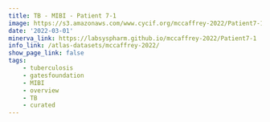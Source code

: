 ```yaml
---
title: TB - MIBI - Patient 7-1
image: https://s3.amazonaws.com/www.cycif.org/mccaffrey-2022/Patient7-1/thumbnail--default.jpg
date: '2022-03-01'
minerva_link: https://labsyspharm.github.io/mccaffrey-2022/Patient7-1
info_link: /atlas-datasets/mccaffrey-2022/
show_page_link: false
tags:
    - tuberculosis
    - gatesfoundation
    - MIBI
    - overview
    - TB
    - curated
---
```

